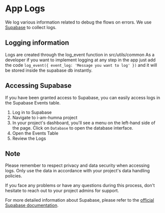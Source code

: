 # App Logs

We log various information related to debug the flows on errors.
We use [Supabase](https://supabase.io/) to collect logs.

## Logging information

Logs are created through the log_event function in src/utils/common
As a developer if you want to implement logging at any step in the app just add the code `log_event({ event_log: 'Message you want to log' })` and it will be stored inside the supabase db instantly.


## Accessing Supabase

If you have been granted access to Supabase, you can easily access logs in the Supabase Events table. 

1. Log in to Supabase
2. Navigate to i-am-humna project
3. In your project's dashboard, you'll see a menu on the left-hand side of the page. Click on `Database` to open the database interface.
4. Open the Events Table
5. Review the Logs

## Note

Please remember to respect privacy and data security when accessing logs. Only use the data in accordance with your project's data handling policies.

If you face any problems or have any questions during this process, don't hesitate to reach out to your project admins for support.

For more detailed information about Supabase, please refer to the [official Supabase documentation](https://supabase.io/docs).
